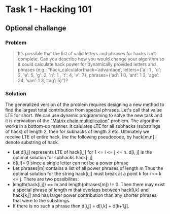 # Task 1 - Hacking 101
## Optional challange
### Problem
> It’s possible that the list of valid letters and phrases for hacks isn’t complete. Can you describe how you would change your algorithm so it could calculate hack power for dynamically provided letters and phrases (e.g.: “hack_calculator(hack=’advantage’, letters={'a': 1 , 'd': 2, 'e': 5, 'g': 2, 'n': 1 , 't': 4, 'v': 7}, phrases={‘ad’: 1 0, ‘ant’: 1 3, ‘age’: 24, ‘van’: 1 3, ‘tag’: 5}”)?
### Solution
The generalized version of the problem requires designing a new method to find the largest total contribution from special phrases. Let's call that value LTE for short.
We can use dynamic programming to solve the new task and it is deriviation of the ["Matrix chain multiplication"](https://en.wikipedia.org/wiki/Matrix_chain_multiplication) problem. The algorithm works in a bottom-up manner. It calulates LTE for all subhacks (substrings of hack) of length 2, then for subhacks of length 3 etc. Ultimately we receive LTE of entire hack. Ine the following pseudocode, by hack[m,n] I denote substring of hack.

* Let d[i,j] represents LTE of hack[i,j] for 1 <= i <= j <= n. d[i, j] is the optimal solution
for subhacks hack[i,j]
* d[i,i]= 0 since a single letter can not be a power phrase
* Let phrases[m] contains a list of all power phrases of length m
Thus the optimal solution for the string hack[i,j] must break at a point k for i <= k <= j. There are two possibilites:
* length(hack[i,j]) == m and length(phrases[m]) != 0. Then there may exist a special phrase of length m that overlaps between hack[i,k] and hack[k,j] and has larger power contribution than any shorter phrases that were to the substrings. 
* If there is no such a phrase then d[i,j] = d[i,k] + d[k+1,j]. 

